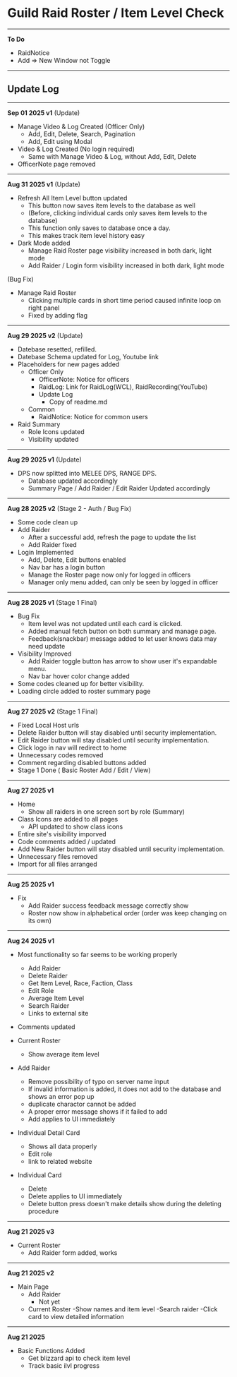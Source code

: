 # Guild Raid Roster / Item Level Check

---

**To Do**

- RaidNotice
- Add => New Window not Toggle

---

## Update Log

---

**Sep 01 2025 v1** 
(Update)
- Manage Video & Log Created (Officer Only)
    - Add, Edit, Delete, Search, Pagination
    - Add, Edit using Modal
- Video & Log Created (No login required)
    - Same with Manage Video & Log, without Add, Edit, Delete
- OfficerNote page removed

---

**Aug 31 2025 v1** 
(Update)
- Refresh All Item Level button updated
    - This button now saves item levels to the database as well
    - (Before, clicking individual cards only saves item levels to the database)
    - This function only saves to database once a day.
    - This makes track item level history easy
- Dark Mode added
    - Manage Raid Roster page visibility increased in both dark, light mode
    - Add Raider / Login form visibility increased in both dark, light mode

(Bug Fix)
- Manage Raid Roster
    - Clicking multiple cards in short time period caused infinite loop on right panel
    - Fixed by adding flag

---

**Aug 29 2025 v2** (Update)
- Datebase resetted, refilled.
- Datebase Schema updated for Log, Youtube link
- Placeholders for new pages added
    - Officer Only
        - OfficerNote: Notice for officers
        - RaidLog: Link for RaidLog(WCL), RaidRecording(YouTube)
        - Update Log
            - Copy of readme.md
    - Common
        - RaidNotice: Notice for common users
- Raid Summary
    - Role Icons updated
    - Visibility updated

---

**Aug 29 2025 v1** (Update)
- DPS now splitted into MELEE DPS, RANGE DPS.
    - Database updated accordingly
    - Summary Page / Add Raider / Edit Raider Updated accordingly

---

**Aug 28 2025 v2** (Stage 2 - Auth / Bug Fix)
- Some code clean up
- Add Raider
    - After a successful add, refresh the page to update the list
    - Add Raider fixed
- Login Implemented
    - Add, Delete, Edit buttons enabled
    - Nav bar has a login button
    - Manage the Roster page now only for logged in officers
    - Manager only menu added, can only be seen by logged in officer

---

**Aug 28 2025 v1** (Stage 1 Final)
- Bug Fix
    - Item level was not updated until each card is clicked. 
    - Added manual fetch button on both summary and manage page.
    - Feedback(snackbar) message added to let user knows data may need update
- Visibility Improved
    - Add Raider toggle button has arrow to show user it's expandable menu.
    - Nav bar hover color change added
- Some codes cleaned up for better visibility.
- Loading circle added to roster summary page

---

**Aug 27 2025 v2** (Stage 1 Final)
- Fixed Local Host urls
- Delete Raider button will stay disabled until security implementation. 
- Edit Raider button will stay disabled until security implementation. 
- Click logo in nav will redirect to home
- Unnecessary codes removed
- Comment regarding disabled buttons added
- Stage 1 Done ( Basic Roster Add / Edit / View)

---

**Aug 27 2025 v1**
- Home
    - Show all raiders in one screen sort by role (Summary)
- Class Icons are added to all pages
    - API updated to show class icons
- Entire site's visibility imporved
- Code comments added / updated
- Add New Raider button will stay disabled until security implementation. 
- Unnecessary files removed
- Import for all files arranged

---

**Aug 25 2025 v1**
- Fix
    - Add Raider success feedback message correctly show
    - Roster now show in alphabetical order (order was keep changing on its own)


---

**Aug 24 2025 v1**
- Most functionality so far seems to be working properly
    - Add Raider
    - Delete Raider
    - Get Item Level, Race, Faction, Class
    - Edit Role
    - Average Item Level
    - Search Raider
    - Links to external site

- Comments updated
- Current Roster
    - Show average item level
- Add Raider
    - Remove possibility of typo on server name input
    - If invalid information is added, it does not add to the database and shows an error pop up
    - duplicate charactor cannot be added
    - A proper error message shows if it failed to add
    - Add applies to UI immediately
- Individual Detail Card
    - Shows all data properly
    - Edit role
    - link to related website
- Individual Card
    - Delete
    - Delete applies to UI immediately
    - Delete button press doesn't make details show during the deleting procedure

---

**Aug 21 2025 v3**
- Current Roster
    - Add Raider form added, works

---

**Aug 21 2025 v2**
- Main Page
    - Add Raider
        - Not yet
    - Current Roster
        -Show names and item level
        -Search raider
        -Click card to view detailed information

---

**Aug 21 2025**
- Basic Functions Added
    - Get blizzard api to check item level
    - Track basic ilvl progress
